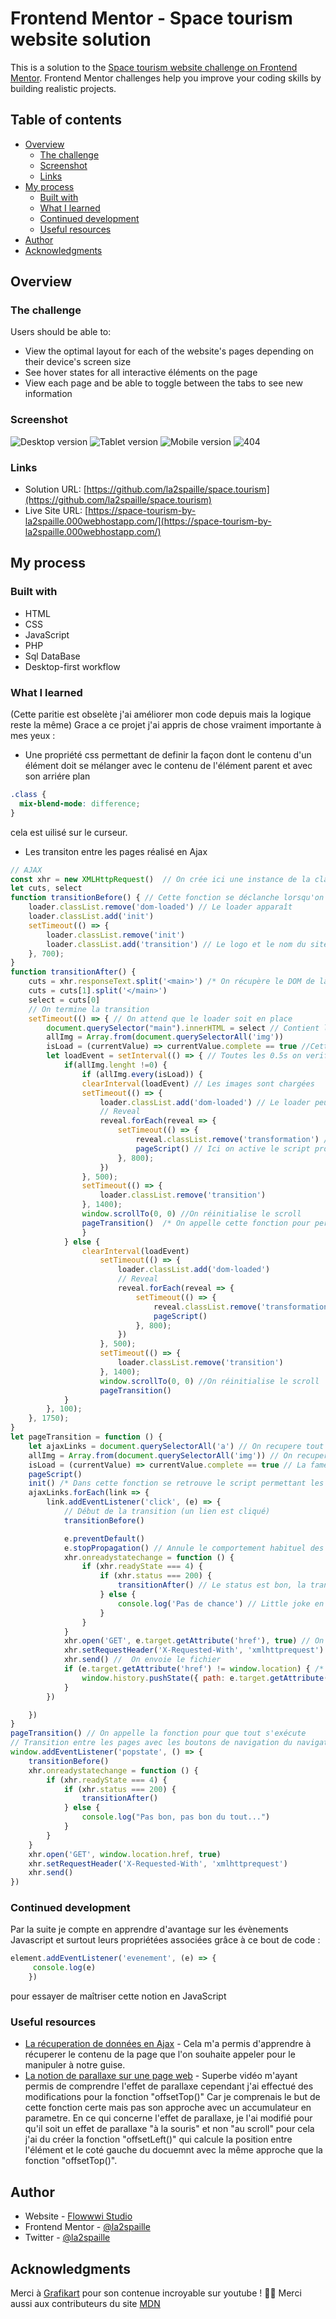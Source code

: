 # Frontend Mentor - Space tourism website solution

This is a solution to the [Space tourism website challenge on Frontend Mentor](https://www.frontendmentor.io/challenges/space-tourism-multipage-website-gRWj1URZ3). Frontend Mentor challenges help you improve your coding skills by building realistic projects. 

## Table of contents

- [Overview](#overview)
  - [The challenge](#the-challenge)
  - [Screenshot](#screenshot)
  - [Links](#links)
- [My process](#my-process)
  - [Built with](#built-with)
  - [What I learned](#what-i-learned)
  - [Continued development](#continued-development)
  - [Useful resources](#useful-resources)
- [Author](#author)
- [Acknowledgments](#acknowledgments)

## Overview

### The challenge

Users should be able to:

- View the optimal layout for each of the website's pages depending on their device's screen size
- See hover states for all interactive éléments on the page
- View each page and be able to toggle between the tabs to see new information

### Screenshot

![Desktop version](assets/desktop.png) 
![Tablet version](assets/tablet.png) 
![Mobile version](assets/phone.png)
![404](assets/404.png)


### Links

- Solution URL: [https://github.com/la2spaille/space.tourism](https://github.com/la2spaille/space.tourism)
- Live Site URL: [https://space-tourism-by-la2spaille.000webhostapp.com/](https://space-tourism-by-la2spaille.000webhostapp.com/)

## My process

### Built with

- HTML
- CSS  
- JavaScript
- PHP 
- Sql DataBase
- Desktop-first workflow

### What I learned
(Cette paritie est obselète j'ai améliorer mon code depuis mais la logique reste la même)
Grace a ce projet j'ai appris de chose vraiment importante à mes yeux :
- Une propriété css permettant de definir la façon dont le contenu d'un élément doit se mélanger avec le contenu de l'élément parent et avec son arriére plan
```css
.class {
  mix-blend-mode: difference;
}
```
cela est uilisé sur le curseur.
- Les transiton entre les pages réalisé en Ajax
```js
// AJAX
const xhr = new XMLHttpRequest()  // On crée ici une instance de la class XMLHttpRequest
let cuts, select 
function transitionBefore() { // Cette fonction se déclanche lorsqu'on clique sur un lien
    loader.classList.remove('dom-loaded') // Le loader apparaît
    loader.classList.add('init') 
    setTimeout(() => {
        loader.classList.remove('init')
        loader.classList.add('transition') // Le logo et le nom du site s'animent
    }, 700);
}
function transitionAfter() {
    cuts = xhr.responseText.split('<main>') /* On récupère le DOM de la page appelé et on le découpe (l'astuce est que chaque page a une unique balise <main> sans attribut afin de récuperer le contenue de la page.) */
    cuts = cuts[1].split('</main>')
    select = cuts[0]
    // On termine la transition
    setTimeout(() => { // On attend que le loader soit en place
        document.querySelector("main").innerHTML = select // Contient le résultat de la page
        allImg = Array.from(document.querySelectorAll('img')) 
        isLoad = (currentValue) => currentValue.complete == true //Cette fonction test si une image est chargée
        let loadEvent = setInterval(() => { // Toutes les 0.5s on verifie si toutes les images sont chargées
            if(allImg.lenght !=0) {
                if (allImg.every(isLoad)) {
                clearInterval(loadEvent) // Les images sont chargées
                setTimeout(() => {
                    loader.classList.add('dom-loaded') // Le loader peut disparaître
                    // Reveal
                    reveal.forEach(reveal => {
                        setTimeout(() => {
                            reveal.classList.remove('transformation') /* Afin de faciliter les animation d'appariton lorsqu'un tombe sur une nouvelle page, je donne à tous mes élements la classe "transformation" pour les mettre dans des états définis ensuite lorque cette classe est retiré ils retriouvent leur aspects normaux. Les délai sont donc définis en css */
                            pageScript() // Ici on active le script propre à chaque page 
                        }, 800);
                    })
                }, 500);
                setTimeout(() => {
                    loader.classList.remove('transition')
                }, 1400);
                window.scrollTo(0, 0) //On réinitialise le scroll
                pageTransition()  /* On appelle cette fonction pour perdurer le cycle de ce script apres chaque transition */
                } 
            } else {
                clearInterval(loadEvent)
                    setTimeout(() => {
                        loader.classList.add('dom-loaded')
                        // Reveal
                        reveal.forEach(reveal => {
                            setTimeout(() => {
                                reveal.classList.remove('transformation')
                                pageScript()
                            }, 800);
                        })
                    }, 500);
                    setTimeout(() => {
                        loader.classList.remove('transition')
                    }, 1400);
                    window.scrollTo(0, 0) //On réinitialise le scroll
                    pageTransition()
            }
        }, 100);
    }, 1750);
}
let pageTransition = function () {
    let ajaxLinks = document.querySelectorAll('a') // On recupere tout les liens sachant qu'il sont tous interne 
    allImg = Array.from(document.querySelectorAll('img')) // On recupere toute les image 
    isLoad = (currentValue) => currentValue.complete == true // La fameuse fonction "isLoad"
    pageScript() 
    init() /* Dans cette fonction se retrouve le script permettant les effets de parallaxe, le fonctionnement du curseur,... */
    ajaxLinks.forEach(link => {
        link.addEventListener('click', (e) => {
            // Début de la transition (un lien est cliqué)
            transitionBefore()

            e.preventDefault()
            e.stopPropagation() // Annule le comportement habituel des liens
            xhr.onreadystatechange = function () {
                if (xhr.readyState === 4) {
                    if (xhr.status === 200) {
                        transitionAfter() // Le status est bon, la transition peut se terminer
                    } else {
                        console.log('Pas de chance') // Little joke en esperant que tt se opassera toujours bien 
                    }
                }
            }
            xhr.open('GET', e.target.getAttribute('href'), true) // On demande le fichier voulue
            xhr.setRequestHeader('X-Requested-With', 'xmlhttprequest') 
            xhr.send() //  On envoie le fichier 
            if (e.target.getAttribute('href') != window.location) { /* cette condition permet d'actualiser la barre d'url */
                window.history.pushState({ path: e.target.getAttribute('href') }, '', e.target.getAttribute('href'))
            }
        })

    })
}
pageTransition() // On appelle la fonction pour que tout s'exécute 
// Transition entre les pages avec les boutons de navigation du navigateur
window.addEventListener('popstate', () => {
    transitionBefore()
    xhr.onreadystatechange = function () {
        if (xhr.readyState === 4) {
            if (xhr.status === 200) {
                transitionAfter()
            } else {
                console.log("Pas bon, pas bon du tout...")
            }
        }
    }
    xhr.open('GET', window.location.href, true)
    xhr.setRequestHeader('X-Requested-With', 'xmlhttprequest')
    xhr.send()
})
```

### Continued development

Par la suite je compte en apprendre d'avantage sur les évènements Javascript et surtout leurs propriétées associées grâce à ce bout de code :
```js
element.addEventListener('evenement', (e) => {
     console.log(e)
    })
```
pour essayer de maîtriser cette notion en JavaScript

### Useful resources

- [La récuperation de données en Ajax](https://grafikart.fr/tutoriels/ajax-780) - Cela m'a permis d'apprendre à récuperer le contenu de la page que l'on souhaite appeler pour le manipuler à notre guise.
- [La notion de parallaxe sur une page web](https://grafikart.fr/tutoriels/scroll-defilement-1931) - Superbe vidéo m'ayant permis de comprendre l'effet de parallaxe cependant j'ai effectué des modifications pour la fonction "offsetTop()" Car je comprenais le but de cette fonction certe mais pas son approche avec un accumulateur en parametre. En ce qui concerne l'effet de parallaxe, je l'ai modifié pour qu'il soit un effet de parallaxe "à la souris" et non "au scroll" pour cela j'ai du créer la fonction "offsetLeft()" qui calcule la position entre l'élément et le coté gauche du docuemnt avec la même approche que la fonction "offsetTop()".

## Author

- Website - [Flowwwi Studio](https://flowwwi-studio.vercel.app)
- Frontend Mentor - [@la2spaille](https://www.frontendmentor.io/profile/la2spaille)
- Twitter - [@la2spaille](https://www.twitter.com/la2spaille)

## Acknowledgments

Merci à [Grafikart](https://www.youtube.com/user/grafikarttv) pour son contenue incroyable sur youtube ! 🙏🏾 Merci aussi aux contributeurs du site [MDN](https://developer.mozilla.org/en-US/)

